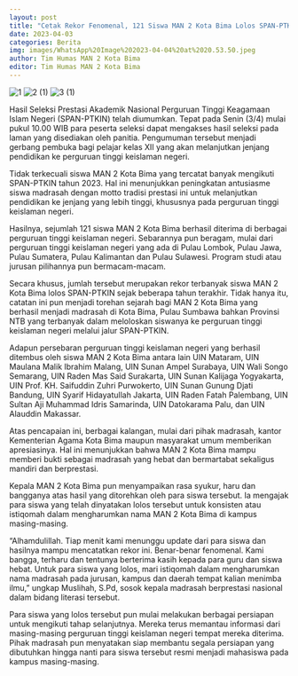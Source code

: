 ```yaml
---
layout: post
title: "Cetak Rekor Fenomenal, 121 Siswa MAN 2 Kota Bima Lolos SPAN-PTKIN 2023"
date: 2023-04-03
categories: Berita
img: images/WhatsApp%20Image%202023-04-04%20at%2020.53.50.jpeg
author: Tim Humas MAN 2 Kota Bima
editor: Tim Humas MAN 2 Kota Bima
---
```

![1](https://user-images.githubusercontent.com/124013543/229799253-5054883a-df2c-468f-b678-ed11659e8ddc.jpg)
![2 (1)](https://user-images.githubusercontent.com/124013543/229799298-bf5eda95-a6fb-4794-8d8b-6cd91bf62270.jpg)
![3 (1)](https://user-images.githubusercontent.com/124013543/229799335-6e18fe8a-9749-4d69-9c2b-0d7b0d040de8.jpg)


Hasil Seleksi Prestasi Akademik Nasional Perguruan Tinggi Keagamaan Islam Negeri (SPAN-PTKIN) telah diumumkan. Tepat pada Senin (3/4) mulai pukul 10.00 WIB para peserta seleksi dapat mengakses hasil seleksi pada laman yang disediakan oleh panitia. Pengumuman tersebut menjadi gerbang pembuka bagi pelajar kelas XII yang akan melanjutkan jenjang pendidikan ke perguruan tinggi keislaman negeri.


Tidak terkecuali siswa MAN 2 Kota Bima yang tercatat banyak mengikuti SPAN-PTKIN tahun 2023. Hal ini menunjukkan peningkatan antusiasme siswa madrasah dengan motto tradisi prestasi ini untuk melanjutkan pendidikan ke jenjang yang lebih tinggi, khususnya pada perguruan tinggi keislaman negeri.


Hasilnya, sejumlah 121 siswa MAN 2 Kota Bima berhasil diterima di berbagai perguruan tinggi keislaman negeri. Sebarannya pun beragam, mulai dari perguruan tinggi keislaman negeri yang ada di Pulau Lombok, Pulau Jawa, Pulau Sumatera, Pulau Kalimantan dan Pulau Sulawesi. Program studi atau jurusan pilihannya pun bermacam-macam.


Secara khusus, jumlah tersebut merupakan rekor terbanyak siswa MAN 2 Kota Bima lolos SPAN-PTKIN sejak beberapa tahun terakhir. Tidak hanya itu, catatan ini pun menjadi torehan sejarah bagi MAN 2 Kota Bima yang berhasil menjadi madrasah di Kota Bima, Pulau Sumbawa bahkan Provinsi NTB yang terbanyak dalam meloloskan siswanya ke perguruan tinggi keislaman negeri melalui jalur SPAN-PTKIN.


Adapun persebaran perguruan tinggi keislaman negeri yang berhasil ditembus oleh siswa MAN 2 Kota Bima antara lain UIN Mataram, UIN Maulana Malik Ibrahim Malang, UIN Sunan Ampel Surabaya, UIN Wali Songo Semarang, UIN Raden Mas Said Surakarta, UIN Sunan Kalijaga Yogyakarta, UIN Prof. KH. Saifuddin Zuhri Purwokerto, UIN Sunan Gunung Djati Bandung, UIN Syarif Hidayatullah Jakarta, UIN Raden Fatah Palembang, UIN Sultan Aji Muhammad Idris Samarinda, UIN Datokarama Palu, dan UIN Alauddin Makassar.


Atas pencapaian ini, berbagai kalangan, mulai dari pihak madrasah, kantor Kementerian Agama Kota Bima maupun masyarakat umum memberikan apresiasinya. Hal ini menunjukkan bahwa MAN 2 Kota Bima mampu memberi bukti sebagai madrasah yang hebat dan bermartabat sekaligus mandiri dan berprestasi.


Kepala MAN 2 Kota Bima pun menyampaikan rasa syukur, haru dan bangganya atas hasil yang ditorehkan oleh para siswa tersebut. Ia mengajak para siswa yang telah dinyatakan lolos tersebut untuk konsisten atau istiqomah dalam mengharumkan nama MAN 2 Kota Bima di kampus masing-masing.


“Alhamdulillah. Tiap menit kami menunggu update dari para siswa dan hasilnya mampu mencatatkan rekor ini. Benar-benar fenomenal. Kami bangga, terharu dan tentunya berterima kasih kepada para guru dan siswa hebat. Untuk para siswa yang lolos, mari istiqomah dalam mengharumkan nama madrasah pada jurusan, kampus dan daerah tempat kalian menimba ilmu,” ungkap Muslihah, S.Pd, sosok kepala madrasah berprestasi nasional dalam bidang literasi tersebut.


Para siswa yang lolos tersebut pun mulai melakukan berbagai persiapan untuk mengikuti tahap selanjutnya. Mereka terus memantau informasi dari masing-masing perguruan tinggi keislaman negeri tempat mereka diterima. Pihak madrasah pun menyatakan siap membantu segala persiapan yang dibutuhkan hingga nanti para siswa tersebut resmi menjadi mahasiswa pada kampus masing-masing.
